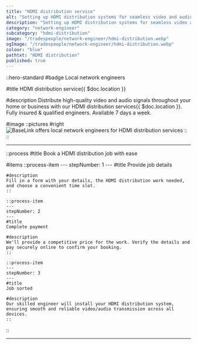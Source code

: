 ```yaml
---
title: "HDMI distribution service"
alt: "Setting up HDMI distribution systems for seamless video and audio transmission"
description: "Setting up HDMI distribution systems for seamless video and audio transmission"
category: "network-engineer"
subcategory: "hdmi-distribution"
image: "/tradespeople/network-engineer/hdmi-distribution.webp"
ogImage: "/tradespeople/network-engineer/hdmi-distribution.webp"
colour: "blue"
pathtxt: "HDMI distribution"
published: true
---
```


::hero-standard
#badge
Local network engineers

#title
HDMI distribution service{{ $doc.location }}

#description
Distribute high-quality video and audio signals throughout your home or business with our HDMI distribution services{{ $doc.location }}. Fully insured & qualified engineers. Available 7 days a week.

#image
    ::pictures
    #right
    ![BaseLink offers local network engineers for HDMI distribution services](/tradespeople/network-engineer/hdmi-distribution.webp)
    ::
::

---

::process
#title
Book a HDMI distribution job with ease

#items
    ::process-item
    ---
    stepNumber: 1
    ---
    #title
    Provide job details

    #description
    Fill in a form with your details, the HDMI distribution work needed, and choose a convenient time slot.
    ::
    
    ::process-item
    ---
    stepNumber: 2
    ---
    #title
    Complete payment

    #description
    We'll provide a competitive price for the work. Verify the details and pay securely online to confirm your booking.
    ::

    ::process-item
    ---
    stepNumber: 3
    ---
    #title
    Job sorted

    #description
    Our skilled engineer will install your HDMI distribution system, ensuring smooth and reliable video/audio transmission across all devices.
    ::
::

---
